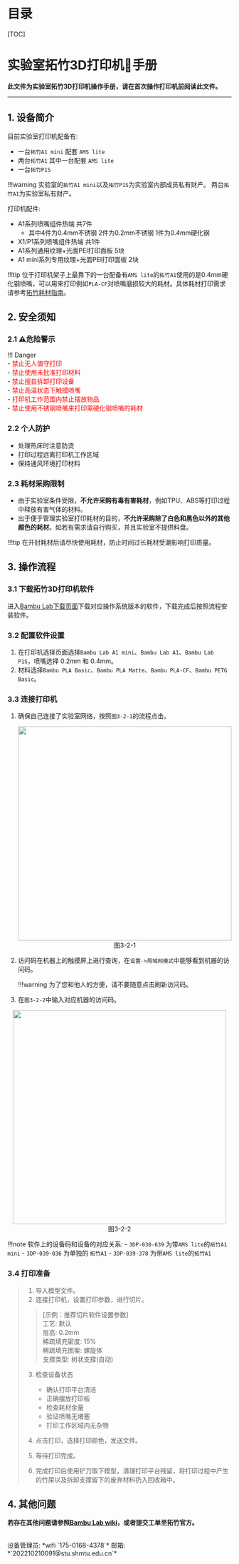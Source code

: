 <!--
 * @Author: wifi5715 2287759673@qq.com
 * @Date: 2025-02-24 15:46:34
 * @LastEditTime: 2025-02-26 15:09:38
 * @FilePath: /Homemade-Docs/docs/bambu_tutor/bambu_manual.md
 * @Description: 这是默认设置,请设置`customMade`, 打开koroFileHeader查看配置 进行设置: https://github.com/OBKoro1/koro1FileHeader/wiki/%E9%85%8D%E7%BD%AE
-->
# 目录

[TOC]

# 实验室拓竹3D打印机🔞手册  

**此文件为实验室拓竹3D打印机操作手册，请在首次操作打印机前阅读此文件。**  

---

## 1. 设备简介

目前实验室打印机配备有:

- 一台`拓竹A1 mini` 配套 `AMS lite`
- 两台`拓竹A1` 其中一台配套 `AMS lite`
- 一台`拓竹P1S`

!!!warning
    实验室的`拓竹A1 mini`以及`拓竹P1S`为实验室内部成员私有财产。
    两台`拓竹A1`为实验室私有财产。

打印机配件:

- A1系列喷嘴组件热端 共7件  
  - 其中4件为0.4mm不锈钢 2件为0.2mm不锈钢 1件为0.4mm硬化钢
- X1/P1系列喷嘴组件热端 共1件
- A1系列通用纹理+光面PEI打印面板 5块
- A1 mini系列专用纹理+光面PEI打印面板 2块

!!!tip
    位于打印机架子上最靠下的一台配备有`AMS lite`的`拓竹A1`使用的是0.4mm硬化钢喷嘴，可以用来打印例如`PLA-CF`对喷嘴磨损较大的耗材。具体耗材打印需求请参考[拓竹耗材指南](https://bambulab.cn/zh-cn/filament-guide)。

## 2. 安全须知

### 2.1 ⚠️危险警示

!!! Danger  
    - <font color=#ff0000>禁止无人值守打印</font>  
    - <font color=#ff0000>禁止使用未批准打印材料</font>  
    - <font color=#ff0000>禁止擅自拆卸打印设备</font>  
    - <font color=#ff0000>禁止高温状态下触摸喷嘴</font>  
    - <font color=#ff0000>打印机工作范围内禁止摆放物品</font>  
    - <font color=#ff0000>禁止使用不锈钢喷嘴来打印需硬化钢喷嘴的耗材</font>  

### 2.2 个人防护

- 处理热床时注意防烫
- 打印过程远离打印机工作区域
- 保持通风环境打印材料

### 2.3 耗材采购限制

- 由于实验室条件受限，**不允许采购有毒有害耗材**，例如TPU、ABS等打印过程中释放有害气体的材料。
- 出于便于管理实验室打印耗材的目的，**不允许采购除了白色和黑色以外的其他颜色的耗材**。如若有需求请自行购买，并且实验室不提供料盘。

!!!tip
    在开封耗材后请尽快使用耗材，防止时间过长耗材受潮影响打印质量。

## 3. 操作流程

### 3.1 下载拓竹3D打印机软件

进入[Bambu Lab下载页面](https://bambulab.cn/zh-cn/download/studio)下载对应操作系统版本的软件，下载完成后按照流程安装软件。

### 3.2 配置软件设置

1. 在打印机选择页面选择`Bambu Lab A1 mini`、`Bambu Lab A1`、`Bambu Lab P1S`，喷嘴选择 0.2mm 和 0.4mm。
2. 材料选择`Bambu PLA Basic`、`Bambu PLA Matte`、`Bambu PLA-CF`、`Bambu PETG Basic`。

### 3.3 连接打印机

1. 确保自己连接了实验室网络，按照`图3-2-1`的流程点击。

    <p align = "center">
    <img  src="../img/拓竹打印机连接流程图.jpg" width="480" />
    <br>
    图3-2-1
    </p>

2. 访问码在机器上的触摸屏上进行查询，在`设置->局域网模式`中能够看到机器的访问码。  

    !!!warning
        为了您和他人的方便，请不要随意点击刷新访问码。


3. 在`图3-2-2`中输入对应机器的访问码。  

<p align = "center">
<img  src="../img/拓竹打印机连接码.png" width="480" />
<br>
图3-2-2
</p>

!!!note
    软件上的设备码和设备的对应关系:
    - `3DP-030-639` 为带`AMS lite`的`拓竹A1 mini`
    - `3DP-039-036` 为单独的 `拓竹A1`
    - `3DP-039-378` 为带`AMS lite`的`拓竹A1`

### 3.4 打印准备

> 1. 导入模型文件。
> 2. 连接打印机，设置打印参数，进行切片。  
> > [示例：推荐切片软件设置参数]  
> > 工艺: 默认  
> > 层高: 0.2mm  
> > 稀疏填充密度: 15%  
> > 稀疏填充图案: 螺旋体  
> > 支撑类型: 树状支撑(自动)  
> 
> 3. 检查设备状态  
>    - 确认打印平台清洁
>    - 正确摆放打印板
>    - 检查耗材余量
>    - 验证喷嘴无堵塞
>    - 打印工作区域内无杂物
> 
> 4. 点击打印，选择打印颜色，发送文件。  
> 5. 等待打印完成。  
> 6. 完成打印后使用铲刀取下模型，清理打印平台残留，将打印过程中产生的竹屎以及拆卸支撑留下的废弃材料扔入回收箱中。  

## 4. 其他问题

**若存在其他问题请参照[Bambu Lab wiki](https://wiki.bambulab.com/zh/home)，或者提交工单至拓竹官方。**

</br>
设备管理员: *wifi `175-0168-4378`* 邮箱: *`202210210091@stu.shmtu.edu.cn`*
